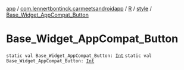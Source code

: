 [app](../../../index.md) / [com.lennertbontinck.carmeetsandroidapp](../../index.md) / [R](../index.md) / [style](index.md) / [Base_Widget_AppCompat_Button](./-base_-widget_-app-compat_-button.md)

# Base_Widget_AppCompat_Button

`static val Base_Widget_AppCompat_Button: `[`Int`](https://kotlinlang.org/api/latest/jvm/stdlib/kotlin/-int/index.html)
`static val Base_Widget_AppCompat_Button: `[`Int`](https://kotlinlang.org/api/latest/jvm/stdlib/kotlin/-int/index.html)